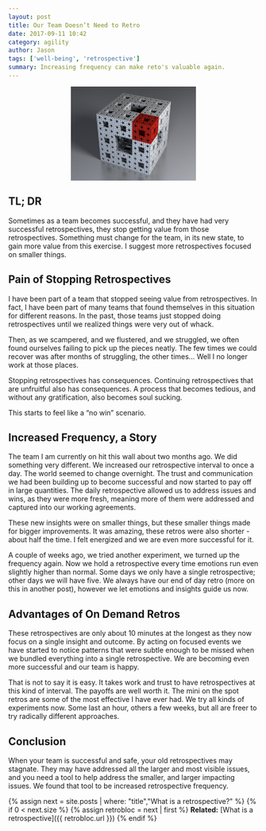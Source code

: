 ```yaml
---
layout: post
title: Our Team Doesn’t Need to Retro
date: 2017-09-11 10:42
category: agility
author: Jason
tags: ['well-being', 'retrospective']
summary: Increasing frequency can make reto's valuable again.
---
```


<div style="display: flex; align-items: center; justify-content: center;">
    <img src="../../assets/img/posts/800px-Menger-Schwamm.png" alt="Sierpiński cube" style="width: 50%">
</div>

## TL; DR

Sometimes as a team becomes successful, and they have had very successful retrospectives, they stop getting value from those retrospectives. Something must change for the team, in its new state, to gain more value from this exercise. I suggest more retrospectives focused on smaller things.

## Pain of Stopping Retrospectives

I have been part of a team that stopped seeing value from retrospectives. In fact, I have been part of many teams that found themselves in this situation for different reasons. In the past, those teams just stopped doing retrospectives until we realized things were very out of whack.

Then, as we scampered, and we flustered, and we struggled, we often found ourselves failing to pick up the pieces neatly. The few times we could recover was after months of struggling, the other times… Well I no longer work at those places.

Stopping retrospectives has consequences. Continuing retrospectives that are unfruitful also has consequences. A process that becomes tedious, and without any gratification, also becomes soul sucking.

This starts to feel like a “no win” scenario.

## Increased Frequency, a Story

The team I am currently on hit this wall about two months ago. We did something very different. We increased our retrospective interval to once a day. The world seemed to change overnight. The trust and communication we had been building up to become successful and now started to pay off in large quantities. The daily retrospective allowed us to address issues and wins, as they were more fresh, meaning more of them were addressed and captured into our working agreements.

These new insights were on smaller things, but these smaller things made for bigger improvements. It was amazing, these retros were also shorter - about half the time. I felt energized and we are even more successful for it.

A couple of weeks ago, we tried another experiment, we turned up the frequency again. Now we hold a retrospective every time emotions run even slightly higher than normal. Some days we only have a single retrospective; other days we will have five. We always have our end of day retro (more on this in another post), however we let emotions and insights guide us now.

## Advantages of On Demand Retros

These retrospectives are only about 10 minutes at the longest as they now focus on a single insight and outcome. By acting on focused events we have started to notice patterns that were subtle enough to be missed when we bundled everything into a single retrospective. We are becoming even more successful and our team is happy.

That is not to say it is easy. It takes work and trust to have retrospectives at this kind of interval. The payoffs are well worth it. The mini on the spot retros are some of the most effective I have ever had. We try all kinds of experiments now. Some last an hour, others a few weeks, but all are freer to try radically different approaches.

## Conclusion

When your team is successful and safe, your old retrospectives may stagnate. They may have addressed all the larger and most visible issues, and you need a tool to help address the smaller, and larger impacting issues. We found that tool to be increased retrospective frequency.

{% assign next = site.posts | where: "title","What is a retrospective?" %}
{% if 0 < next.size %}
{% assign retrobloc = next | first %}
**Related:** [What is a retrospective]({{ retrobloc.url }})
{% endif %}